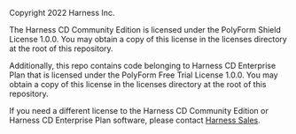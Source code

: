 Copyright 2022 Harness Inc.

The Harness CD Community Edition is licensed under the PolyForm Shield License 1.0.0. You may obtain a copy of this license in the licenses directory at the root of this repository.

Additionally, this repo contains code belonging to Harness CD Enterprise Plan that is licensed under the PolyForm Free Trial License 1.0.0. You may obtain a copy of this license in the licenses directory at the root of this repository.

If you need a different license to the Harness CD Community Edition or Harness CD Enterprise Plan software, please contact [Harness Sales](https://harness.io/company/contact-sales/).
